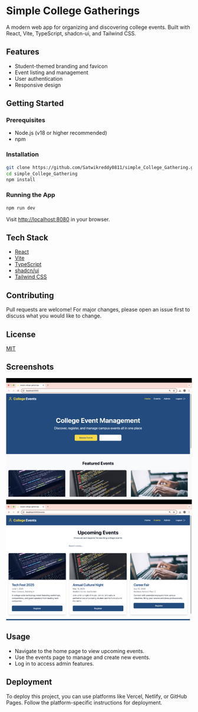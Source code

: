 # Simple College Gatherings

A modern web app for organizing and discovering college events. Built with React, Vite, TypeScript, shadcn-ui, and Tailwind CSS.

## Features
- Student-themed branding and favicon
- Event listing and management
- User authentication
- Responsive design

## Getting Started

### Prerequisites
- Node.js (v18 or higher recommended)
- npm

### Installation
```sh
git clone https://github.com/Satwikreddy0811/simple_College_Gathering.git
cd simple_College_Gathering
npm install
```

### Running the App
```sh
npm run dev
```
Visit [http://localhost:8080](http://localhost:8080) in your browser.

## Tech Stack
- [React](https://react.dev/)
- [Vite](https://vitejs.dev/)
- [TypeScript](https://www.typescriptlang.org/)
- [shadcn/ui](https://ui.shadcn.com/)
- [Tailwind CSS](https://tailwindcss.com/)

## Contributing
Pull requests are welcome! For major changes, please open an issue first to discuss what you would like to change.

## License
[MIT](LICENSE)

## Screenshots
![Home Page](screenshots/home.png)
![Events Page](screenshots/events.png)

## Usage
- Navigate to the home page to view upcoming events.
- Use the events page to manage and create new events.
- Log in to access admin features.

## Deployment
To deploy this project, you can use platforms like Vercel, Netlify, or GitHub Pages. Follow the platform-specific instructions for deployment.
